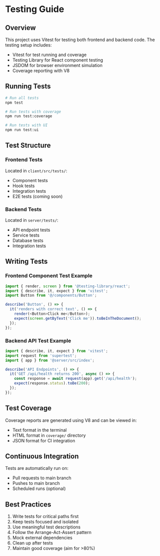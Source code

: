 # Testing Guide

## Overview

This project uses Vitest for testing both frontend and backend code. The testing setup includes:

- Vitest for test running and coverage
- Testing Library for React component testing
- JSDOM for browser environment simulation
- Coverage reporting with V8

## Running Tests

```bash
# Run all tests
npm test

# Run tests with coverage
npm run test:coverage

# Run tests with UI
npm run test:ui
```

## Test Structure

### Frontend Tests
Located in `client/src/tests/`:
- Component tests
- Hook tests
- Integration tests
- E2E tests (coming soon)

### Backend Tests
Located in `server/tests/`:
- API endpoint tests
- Service tests
- Database tests
- Integration tests

## Writing Tests

### Frontend Component Test Example
```typescript
import { render, screen } from '@testing-library/react';
import { describe, it, expect } from 'vitest';
import Button from '@/components/Button';

describe('Button', () => {
  it('renders with correct text', () => {
    render(<Button>Click me</Button>);
    expect(screen.getByText('Click me')).toBeInTheDocument();
  });
});
```

### Backend API Test Example
```typescript
import { describe, it, expect } from 'vitest';
import request from 'supertest';
import { app } from '@server/src/index';

describe('API Endpoints', () => {
  it('GET /api/health returns 200', async () => {
    const response = await request(app).get('/api/health');
    expect(response.status).toBe(200);
  });
});
```

## Test Coverage

Coverage reports are generated using V8 and can be viewed in:
- Text format in the terminal
- HTML format in `coverage/` directory
- JSON format for CI integration

## Continuous Integration

Tests are automatically run on:
- Pull requests to main branch
- Pushes to main branch
- Scheduled runs (optional)

## Best Practices

1. Write tests for critical paths first
2. Keep tests focused and isolated
3. Use meaningful test descriptions
4. Follow the Arrange-Act-Assert pattern
5. Mock external dependencies
6. Clean up after tests
7. Maintain good coverage (aim for >80%) 
